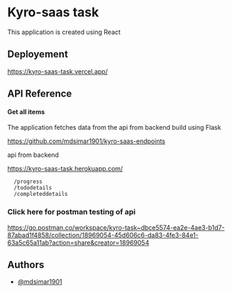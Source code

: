 
# Kyro-saas task

This application is created using React







## Deployement

https://kyro-saas-task.vercel.app/


## API Reference

#### Get all items

The application fetches data from the api from backend build using Flask


https://github.com/mdsimar1901/kyro-saas-endpoints

api from backend

https://kyro-saas-task.herokuapp.com/


```endpoints
  /progress
  /tododetails
  /completeddetails
```
### Click here for postman testing of api
https://go.postman.co/workspace/kyro-task~dbce5574-ea2e-4ae3-b1d7-87abad1f4858/collection/18969054-45d606c6-da83-4fe3-84e1-63a5c65a11ab?action=share&creator=18969054
## Authors

- [@mdsimar1901](https://www.github.com/mdsimar1901)


